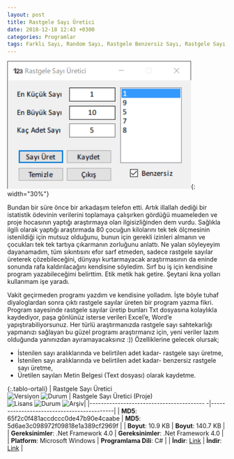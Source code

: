 ```yaml
---
layout: post
title: Rastgele Sayı Üretici
date: 2018-12-18 12:43 +0300
categories: Programlar
tags: Farklı Sayı, Random Sayı, Rastgele Benzersiz Sayı, Rastgele Sayı, Rastgele Sayı Üretici
---
```

![rastgele-sayi-uretici](/images/programlar/rastgele-sayi-uretici.png){: width="30%"}

Bundan bir süre önce bir arkadaşım telefon etti. Artık illallah dediği bir istatistik ödevinin verilerini toplamaya çalışırken gördüğü muameleden ve proje hocasının yaptığı araştırmaya olan ilgisizliğinden dem vurdu. Sağlıkla ilgili olarak yaptığı araştırmada 80 çocuğun kilolarını tek tek ölçmesinin istenildiği için mutsuz olduğunu, bunun için gerekli izinleri almanın ve çocukları tek tek tartıya çıkarmanın zorluğunu anlattı. Ne yalan söyleyeyim dayanamadım, tüm sıkıntısını efor sarf etmeden, sadece rastgele sayılar üreterek çözebileceğini, dünyayı kurtarmayacak araştırmasının da eninde sonunda rafa kaldırılacağını kendisine söyledim. Sırf bu iş için kendisine program yazabileceğimi belirttim. Etik metik hak getire. Şeytani ikna yolları kullanmam işe yaradı.

Vakit geçirmeden programı yazdım ve kendisine yolladım. İşte böyle tuhaf diyaloglardan sonra çıktı rastgele sayılar üreten bir program yazma fikri. Program sayesinde rastgele sayılar üretip bunları Txt dosyasına kolaylıkla kaydediyor, paşa gönlünüz isterse verileri Excel’e, Word’e yapıştırabiliyorsunuz. Her türlü araştırmanızda rastgele sayı sahtekarlığı yapmanızı sağlayan bu güzel programı araştırmanız için, yeni veriler lazım olduğunda yanınızdan ayıramayacaksınız :)) Özelliklerine gelecek olursak;

- İstenilen sayı aralıklarında ve belirtilen adet kadar- rastgele sayı üretme,
- İstenilen sayı aralıklarında ve belirtilen adet kadar- benzersiz rastgele sayı üretme,
- Üretilen sayıları Metin Belgesi (Text dosyası) olarak kaydetme.

{:.tablo-ortali}
| Rastgele Sayı Üretici<br>![Versiyon](https://img.shields.io/badge/Versiyon-1.2-blueviolet.svg?style=flat) ![Durum](https://img.shields.io/badge/Durum-Çalışıyor-success.svg?style=flat) | Rastgele Sayı Üretici (Proje)<br>![Lisans](https://img.shields.io/badge/Lisans-MIT-blue.svg?style=flat) ![Durum](https://img.shields.io/badge/Proje-Sonlandırıldı-lightgray.svg?style=flat) ![Arşiv](https://img.shields.io/badge/Arşiv-orange.svg?style=flat)|
|----------------------------------------- -|-------------------------------------------|
| **MD5**: 65f2c0f481accdccc0de47b90e4caabe | **MD5**: 5d6ae3c098972f09818e1a389cf2969f | 
| **Boyut**: 10.9 KB                       | **Boyut**:  140.7 KB                         |
| **Gereksinimler**: .Net Framework 4.0     | **Gereksinimler**: .Net Framework 4.0     |
| **Platform**: Microsoft Windows           | **Programlama Dili**: C#                  |
| **İndir**: [Link](http://www.umutd.com/programlar/rastgele-sayi-uretici.zip)         | **İndir**: [Link](http://www.umutd.com/programlar/rastgele-sayi-uretici-proje.zip)                      |